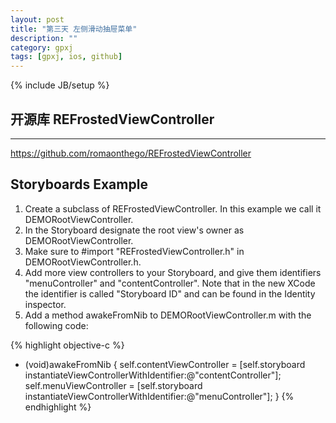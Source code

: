 ```yaml
---
layout: post
title: "第三天 左侧滑动抽屉菜单"
description: ""
category: gpxj
tags: [gpxj, ios, github]
---
```

{% include JB/setup %}

## 开源库 REFrostedViewController
---

<https://github.com/romaonthego/REFrostedViewController>

## Storyboards Example

1. Create a subclass of REFrostedViewController. In this example we call it DEMORootViewController.
1. In the Storyboard designate the root view's owner as DEMORootViewController.
1. Make sure to #import "REFrostedViewController.h" in DEMORootViewController.h.
1. Add more view controllers to your Storyboard, and give them identifiers "menuController" and "contentController". Note that in the new XCode the identifier is called "Storyboard ID" and can be found in the Identity inspector.
1. Add a method awakeFromNib to DEMORootViewController.m with the following code:

{% highlight objective-c %}
- (void)awakeFromNib
{
	self.contentViewController = [self.storyboard instantiateViewControllerWithIdentifier:@"contentController"];
	self.menuViewController = [self.storyboard instantiateViewControllerWithIdentifier:@"menuController"];
}
{% endhighlight %}
